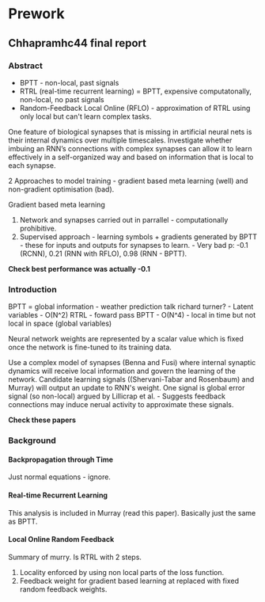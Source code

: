 # Prework
## Chhapramhc44 final report
### Abstract
- BPTT - non-local, past signals
- RTRL (real-time recurrent learning) = BPTT, expensive computatonally, non-local, no past signals
- Random-Feedback Local Online (RFLO) - approximation of RTRL using only local but can't learn complex tasks.

One feature of biological synapses that is missing in artificial neural nets is their internal dynamics over multiple timescales.
Investigate whether imbuing an RNN’s connections with complex synapses can allow it to learn effectively in a self-organized way and based on information that is local to each synapse.

2 Approaches to model training - gradient based meta learning (well) and non-gradient optimisation (bad).

Gradient based meta learning
1) Network and synapses carried out in parrallel - computationally prohibitive.
2) Supervised approach - learning symbols + gradients generated by BPTT - these for inputs and outputs for synapses to learn. - Very bad p: -0.1 (RCNN), 0.21 (RNN with RFLO), 0.98 (RNN - BPTT).

**Check best performance was actually -0.1**

### Introduction

BPTT = global information - weather prediction talk richard turner? - Latent variables - O(N^2)
RTRL - foward pass BPTT - O(N^4) - local in time but not local in space (global variables)

Neural network weights are represented by a scalar value which is fixed once the network is fine-tuned to its training data.

Use a complex model of synapses (Benna and Fusi) where internal synaptic dynamics will receive local information and govern the learning of the network. 
Candidate learning signals ((Shervani-Tabar and Rosenbaum) and Murray) will output an update to RNN's weight.
One signal is global error signal (so non-local) argued by  Lillicrap et al. - Suggests feedback connections may induce nerual activity to approximate these signals.

**Check these papers**

### Background

#### Backpropagation through Time

Just normal equations - ignore.

#### Real-time Recurrent Learning

This analysis is included in Murray (read this paper).
Basically just the same as BPTT.

#### Local Online Random Feedback

Summary of murry.
Is RTRL with 2 steps.
1) Locality enforced by using non local parts of the loss function.
2) Feedback weight for gradient based learning at replaced with fixed random feedback weights.

